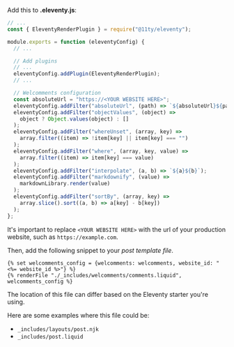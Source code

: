 Add this to **.eleventy.js**:

```javascript
// ...
const { EleventyRenderPlugin } = require("@11ty/eleventy");

module.exports = function (eleventyConfig) {
  // ...

  // Add plugins
  // ...
  eleventyConfig.addPlugin(EleventyRenderPlugin);
  // ...

  // Welcomments configuration
  const absoluteUrl = "https://<YOUR WEBSITE HERE>";
  eleventyConfig.addFilter("absoluteUrl", (path) => `${absoluteUrl}${path}`);
  eleventyConfig.addFilter("objectValues", (object) =>
    object ? Object.values(object) : []
  );
  eleventyConfig.addFilter("whereUnset", (array, key) =>
    array.filter((item) => !item[key] || item[key] === "")
  );
  eleventyConfig.addFilter("where", (array, key, value) =>
    array.filter((item) => item[key] === value)
  );
  eleventyConfig.addFilter("interpolate", (a, b) => `${a}${b}`);
  eleventyConfig.addFilter("markdownify", (value) =>
    markdownLibrary.render(value)
  );
  eleventyConfig.addFilter("sortBy", (array, key) =>
    array.slice().sort((a, b) => a[key] - b[key])
  );
};
```

It's important to replace `<YOUR WEBSITE HERE>` with the url of your production website, such as `https://example.com`.

Then, add the following snippet to your _post template file_.

```
{% set welcomments_config = {welcomments: welcomments, website_id: "<%= website_id %>"} %}
{% renderFile "./_includes/welcomments/comments.liquid", welcomments_config %}
```

The location of this file can differ based on the Eleventy starter you're using.

Here are some examples where this file could be:

- `_includes/layouts/post.njk`
- `_includes/post.liquid`

